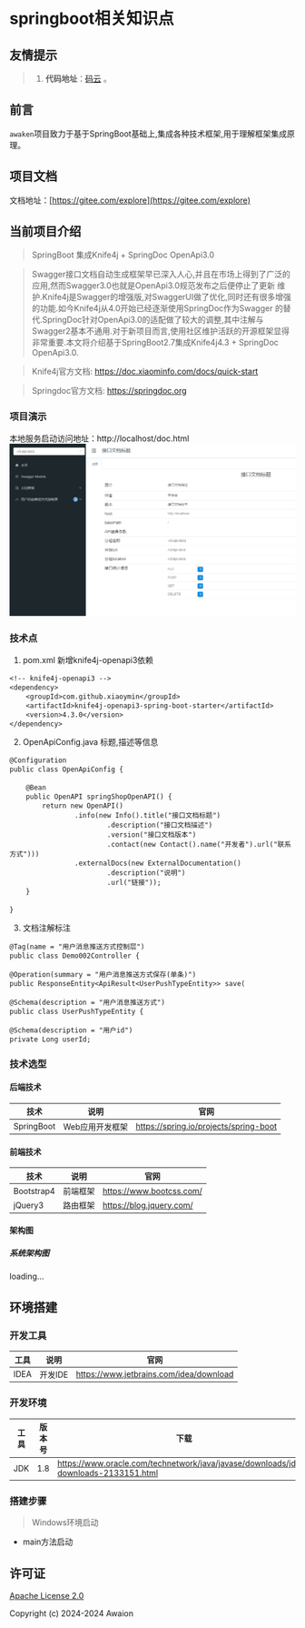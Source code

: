 # springboot相关知识点

## 友情提示
> 1. **代码地址**：[码云](https://gitee.com/explore) 。

## 前言
`awaken`项目致力于基于SpringBoot基础上,集成各种技术框架,用于理解框架集成原理。

## 项目文档
文档地址：[https://gitee.com/explore](https://gitee.com/explore)

## 当前项目介绍
> SpringBoot 集成Knife4j + SpringDoc OpenApi3.0

> Swagger接口文档自动生成框架早已深入人心,并且在市场上得到了广泛的应用,然而Swagger3.0也就是OpenApi3.0规范发布之后便停止了更新
维护.Knife4j是Swagger的增强版,对SwaggerUI做了优化,同时还有很多增强的功能.如今Knife4j从4.0开始已经逐渐使用SpringDoc作为Swagger
的替代.SpringDoc针对OpenApi3.0的适配做了较大的调整,其中注解与Swagger2基本不通用.对于新项目而言,使用社区维护活跃的开源框架显得
非常重要.本文将介绍基于SpringBoot2.7集成Knife4j4.3 + SpringDoc OpenApi3.0.

> Knife4j官方文档: https://doc.xiaominfo.com/docs/quick-start

> Springdoc官方文档: https://springdoc.org

### 项目演示
本地服务启动访问地址：http://localhost/doc.html
![首页](./document/20240407184134.png)

### 技术点
1. pom.xml 新增knife4j-openapi3依赖
``` code
<!-- knife4j-openapi3 -->
<dependency>
    <groupId>com.github.xiaoymin</groupId>
    <artifactId>knife4j-openapi3-spring-boot-starter</artifactId>
    <version>4.3.0</version>
</dependency>
```

2. OpenApiConfig.java 标题,描述等信息
```code
@Configuration
public class OpenApiConfig {

    @Bean
    public OpenAPI springShopOpenAPI() {
        return new OpenAPI()
                .info(new Info().title("接口文档标题")
                        .description("接口文档描述")
                        .version("接口文档版本")
                        .contact(new Contact().name("开发者").url("联系方式")))
                .externalDocs(new ExternalDocumentation()
                        .description("说明")
                        .url("链接"));
    }

}
```

3. 文档注解标注
``` code
@Tag(name = "用户消息推送方式控制层")
public class Demo002Controller {

@Operation(summary = "用户消息推送方式保存(单条)")
public ResponseEntity<ApiResult<UserPushTypeEntity>> save(

@Schema(description = "用户消息推送方式")
public class UserPushTypeEntity {

@Schema(description = "用户id")
private Long userId;
```

### 技术选型
#### 后端技术
| 技术                 | 说明                | 官网                                           |
| -------------------- | ------------------- | ---------------------------------------------- |
| SpringBoot           | Web应用开发框架      | https://spring.io/projects/spring-boot         |

#### 前端技术
| 技术         | 说明                   | 官网                                   |
| ----------  | ---------------------  | -------------------------------------- |
| Bootstrap4  | 前端框架               | https://www.bootcss.com/               |
| jQuery3     | 路由框架               | https://blog.jquery.com/               |

#### 架构图
##### 系统架构图
loading...

## 环境搭建
### 开发工具
| 工具          | 说明                | 官网                                            |
| ------------- | ------------------- | ----------------------------------------------- |
| IDEA          | 开发IDE             | https://www.jetbrains.com/idea/download         |

### 开发环境
| 工具          | 版本号  | 下载                                                                                 |
| ------------- | ------ | ------------------------------------------------------------                         |
| JDK           | 1.8    | https://www.oracle.com/technetwork/java/javase/downloads/jdk8-downloads-2133151.html |


### 搭建步骤
> Windows环境启动
- main方法启动

## 许可证
[Apache License 2.0](https://github.com/macrozheng/mall/blob/master/LICENSE)

Copyright (c) 2024-2024 Awaion

